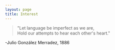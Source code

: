 ```yaml
---
layout: page
title: Interest
---
```


> "Let language be imperfect as we are,   
> Hold our attempts to hear each other's heart." 

-Julio González Merradez, 1886
